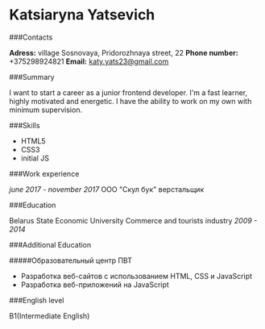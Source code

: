 # Katsiaryna Yatsevich

###Сontacts

**Adress:** village Sosnovaya, Pridorozhnaya street, 22
**Phone number:** +375298924821
**Email:** katy.yats23@gmail.com

###Summary

I want to start a career as a junior frontend developer. I'm a fast learner, highly motivated and energetic. I have the ability to work on my own with minimum supervision.

###Skills

- HTML5
- CSS3
- initial JS

###Work experience

*june 2017 - november 2017*
ООО "Скул бук" верстальщик

###Education

Belarus State Economic University
Commerce and tourists industry
*2009 - 2014*

###Additional Education

#####Образовательный центр ПВТ
- Разработка веб-сайтов с использованием HTML, CSS и JavaScript
- Разработка веб-приложений на JavaScript

###English level

B1(Intermediate English)